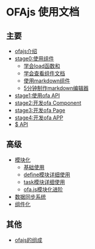 # OFAjs 使用文档

## 主要
* [ofajs介绍](docs/guide.md)
* [stage0:使用组件](docs/stage0/start.md)
    * [学会load函数和](docs/stage0/load.md)
    * [学会查看组件文档](docs/stage0/use_component.md)
    * [使用markdown组件]()
    * [5分钟制作markdown编辑器]()
* [stage1:使用ofa API]()
* [stage2:开发ofa Component]()
* [stage3:开发ofa Page]()
* [stage4:开发ofa APP]()
* [$ API]()

## 高级
* [模块化](docs/drill/guide.md)
    * [基础使用](docs/drill/base_use.md)
    * [define模块详细使用](docs/drill/define.md)
    * [task模块详细使用](docs/drill/task.md)
    * [ofa.js模块化进阶](docs/drill/more.md)
* [数据同步系统]()
* [组件化]()

## 其他
* [ofajs的组成]()